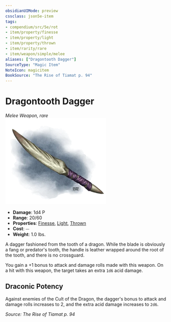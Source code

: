 ```yaml
---
obsidianUIMode: preview
cssclass: json5e-item
tags:
- compendium/src/5e/rot
- item/property/finesse
- item/property/light
- item/property/thrown
- item/rarity/rare
- item/weapon/simple/melee
aliases: ["Dragontooth Dagger"]
SourceType: "Magic Item"
NoteIcon: magicitem
BookSource: "The Rise of Tiamat p. 94"
---
```

# Dragontooth Dagger
*Melee Weapon, rare*  
![](https://raw.githubusercontent.com/5etools-mirror-2/5etools-img/main/items/RoT/Dragontooth%20Dagger.webp#right)  

- **Damage**: 1d4 P
- **Range**: 20/60
- **Properties**: [Finesse](/2-Mechanics/CLI/rules/item-properties.md#Finesse), [Light](/2-Mechanics/CLI/rules/item-properties.md#Light), [Thrown](/2-Mechanics/CLI/rules/item-properties.md#Thrown)
- **Cost**: ⏤
- **Weight**: 1.0 lbs.

A dagger fashioned from the tooth of a dragon. While the blade is obviously a fang or predator's tooth, the handle is leather wrapped around the root of the tooth, and there is no crossguard.

You gain a +1 bonus to attack and damage rolls made with this weapon. On a hit with this weapon, the target takes an extra `1d6` acid damage.

## Draconic Potency

Against enemies of the Cult of the Dragon, the dagger's bonus to attack and damage rolls increases to 2, and the extra acid damage increases to `2d6`.

*Source: The Rise of Tiamat p. 94*